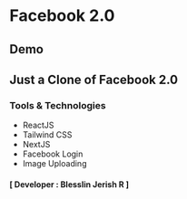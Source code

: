 # Facebook 2.0
## Demo

## Just a Clone of Facebook 2.0
### Tools & Technologies
- ReactJS
- Tailwind CSS
- NextJS
- Facebook Login
- Image Uploading
#### [ Developer : Blesslin Jerish R ]
